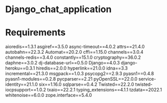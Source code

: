 # Django_chat_application
# Requirements

aioredis==1.3.1
asgiref==3.5.0
async-timeout==4.0.2
attrs==21.4.0
autobahn==22.3.2
Automat==20.2.0
cffi==1.15.0
channels==3.0.4
channels-redis==3.4.0
constantly==15.1.0
cryptography==36.0.2
daphne==3.0.2
dj-database-url==0.5.0
Django==4.0.3
django-heroku==0.3.1
hiredis==2.0.0
hyperlink==21.0.0
idna==3.3
incremental==21.3.0
msgpack==1.0.3
psycopg2==2.9.3
pyasn1==0.4.8
pyasn1-modules==0.2.8
pycparser==2.21
pyOpenSSL==22.0.0
service-identity==21.1.0
six==1.16.0
sqlparse==0.4.2
Twisted==22.2.0
twisted-iocpsupport==1.0.2
txaio==22.2.1
typing_extensions==4.1.1
tzdata==2022.1
whitenoise==6.0.0
zope.interface==5.4.0
